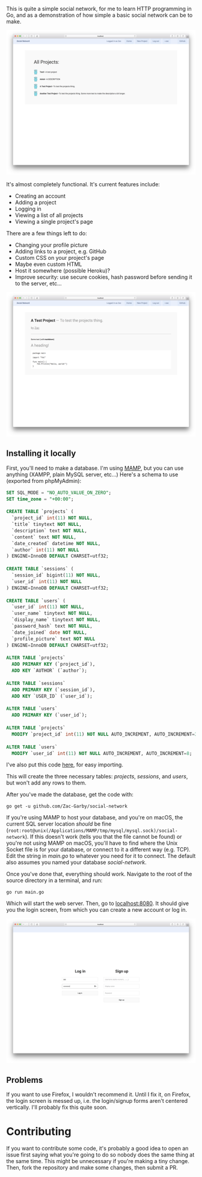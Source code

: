 This is quite a simple social network, for me to learn HTTP programming in Go, and as a demonstration of how simple a basic social network can be to make.

![](stuff/index.png)

It's almost completely functional. It's current features include:

 - Creating an account
 - Adding a project
 - Logging in
 - Viewing a list of all projects
 - Viewing a single project's page

There are a few things left to do:

 - Changing your profile picture
 - Adding links to a project, e.g. GitHub
 - Custom CSS on your project's page
 - Maybe even custom HTML
 - Host it somewhere (possible Heroku)?
 - Improve security: use secure cookies, hash password before sending it to the server, etc...

![](stuff/project.png)

## Installing it locally

First, you'll need to make a database. I'm using [MAMP](https://www.mamp.info/en/), but you can use anything (XAMPP, plain MySQL server, etc...) Here's a schema to use (exported from phpMyAdmin):

```sql
SET SQL_MODE = "NO_AUTO_VALUE_ON_ZERO";
SET time_zone = "+00:00";

CREATE TABLE `projects` (
  `project_id` int(11) NOT NULL,
  `title` tinytext NOT NULL,
  `description` text NOT NULL,
  `content` text NOT NULL,
  `date_created` datetime NOT NULL,
  `author` int(11) NOT NULL
) ENGINE=InnoDB DEFAULT CHARSET=utf32;

CREATE TABLE `sessions` (
  `session_id` bigint(11) NOT NULL,
  `user_id` int(11) NOT NULL
) ENGINE=InnoDB DEFAULT CHARSET=utf32;

CREATE TABLE `users` (
  `user_id` int(11) NOT NULL,
  `user_name` tinytext NOT NULL,
  `display_name` tinytext NOT NULL,
  `password_hash` text NOT NULL,
  `date_joined` date NOT NULL,
  `profile_picture` text NOT NULL
) ENGINE=InnoDB DEFAULT CHARSET=utf32;

ALTER TABLE `projects`
  ADD PRIMARY KEY (`project_id`),
  ADD KEY `AUTHOR` (`author`);

ALTER TABLE `sessions`
  ADD PRIMARY KEY (`session_id`),
  ADD KEY `USER_ID` (`user_id`);

ALTER TABLE `users`
  ADD PRIMARY KEY (`user_id`);

ALTER TABLE `projects`
  MODIFY `project_id` int(11) NOT NULL AUTO_INCREMENT, AUTO_INCREMENT=3;

ALTER TABLE `users`
  MODIFY `user_id` int(11) NOT NULL AUTO_INCREMENT, AUTO_INCREMENT=8;
```

I've also put this code [here](stuff/schema.sql), for easy importing.

This will create the three necessary tables: _projects_, _sessions_, and _users_, but won't add any rows to them.

After you've made the database, get the code with:

```
go get -u github.com/Zac-Garby/social-network
```

If you're using MAMP to host your database, and you're on macOS, the current SQL server location _should_ be fine (`root:root@unix(/Applications/MAMP/tmp/mysql/mysql.sock)/social-network`). If this doesn't work (tells you that the file cannot be found) or you're not using MAMP on macOS, you'll have to find where the Unix Socket file is for your database, or connect to it a different way (e.g. TCP). Edit the string in _main.go_ to whatever you need for it to connect. The default also assumes you named your database _social-network_.

Once you've done that, everything should work. Navigate to the root of the source directory in a terminal, and run:

```
go run main.go
```

Which will start the web server. Then, go to [localhost:8080](localhost:8080). It should give you the login screen, from which you can create a new account or log in.

![](stuff/login.png)

## Problems

If you want to use Firefox, I wouldn't recommend it. Until I fix it, on Firefox, the login screen is messed up, i.e. the login/signup forms aren't centered vertically. I'll probably fix this quite soon.

# Contributing

If you want to contribute some code, it's probably a good idea to open an issue first saying what you're going to do so nobody does the same thing at the same time. This might be unnecessary if you're making a tiny change. Then, fork the repository and make some changes, then submit a PR.